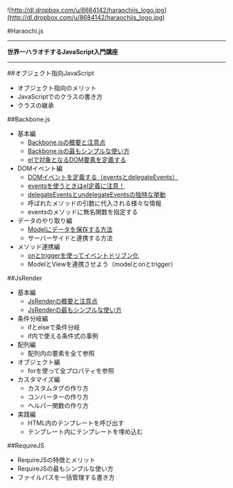 ![http://dl.dropbox.com/u/8684142/haraochijs_logo.jpg](http://dl.dropbox.com/u/8684142/haraochijs_logo.jpg)

#Haraochi.js

------------------

**世界一ハラオチするJavaScript入門講座**

------------------

##オブジェクト指向JavaScript

* オブジェクト指向のメリット
* JavaScriptでのクラスの書き方
* クラスの継承

##Backbone.js

* 基本編
  * [Backbone.jsの概要と注意点](/texts/Backbone.js/Backbone.jsの概要と注意点.md)
  * [Backbone.jsの最もシンプルな使い方](/texts/Backbone.js/Backbone.jsの最もシンプルな使い方.md)
  * [elで対象となるDOM要素を定義する](/texts/Backbone.js/elで対象となるDOM要素を定義する.md)
* DOMイベント編
  * [DOMイベントを定義する（eventsとdelegateEvents）](/texts/Backbone.js/DOMイベントを定義する（eventsとdelegateEvents）.md)
  * [eventsを使うときはel定義に注意！](/texts/Backbone.js/eventsを使うときはel定義に注意！.md)
  * [delegateEventsとundelegateEventsの独特な挙動](/texts/Backbone.js/delegateEventsとundelegateEventsの独特な挙動.md)
  * 呼ばれたメソッドの引数に代入される様々な情報
  * eventsのメソッドに無名関数を指定する
* データのやり取り編
  * [Modelにデータを保存する方法](/texts/Backbone.js/Modelにデータを保存する方法.md)
  * サーバーサイドと連携する方法
* メソッド連携編
  * [onとtriggerを使ってイベントドリブン化](/texts/Backbone.js/onとtriggerを使ってイベントドリブン化.md)
  * ModelとViewを連携させよう（modelとonとtrigger）

##JsRender

* 基本編
  * [JsRenderの概要と注意点](/texts/JsRender/JsRenderの概要と注意点.md)
  * [JsRenderの最もシンプルな使い方](/texts/JsRender/JsRenderの最もシンプルな使い方.md)
* 条件分岐編
  * ifとelseで条件分岐
  * if内で使える条件式の事例
* 配列編
  * 配列内の要素を全て参照
* オブジェクト編
  * forを使って全プロパティを参照
* カスタマイズ編
  * カスタムタグの作り方
  * コンバーターの作り方
  * ヘルパー関数の作り方
* 実践編
  * HTML内のテンプレートを呼び出す
  * テンプレート内にテンプレートを埋め込む

##RequireJS

* RequireJSの特徴とメリット
* RequireJSの最もシンプルな使い方
* ファイルパスを一括管理する書き方
